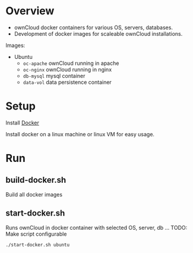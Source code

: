 Overview
========

* ownCloud docker containers for various OS, servers, databases.
* Development of docker images for scaleable ownCloud installations.

Images: 

* Ubuntu
  * ```oc-apache``` ownCloud running in apache
  * ```oc-nginx``` ownCloud running in nginx
  * ```db-mysql``` mysql container
  * ```data-vol``` data persistence container

Setup
=====

Install [Docker](https://www.docker.com/) 

Install docker on a linux machine or linux VM for easy usage.

Run 
===

build-docker.sh
---------------

Build all docker images

start-docker.sh
---------------

Runs ownCloud in docker container with selected OS, server, db ...
TODO: Make script configurable

```
./start-docker.sh ubuntu
```
